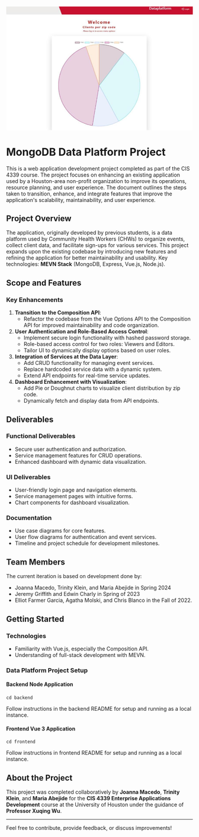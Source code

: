 ![Screenshot 2024-12-24 at 10 24 06 PM](398512429-b71af6f2-089b-4e80-9f96-f426f7773ac3.png)

# MongoDB Data Platform Project

This is a web application development project completed as part of the CIS 4339 course. The project focuses on enhancing an existing application used by a Houston-area non-profit organization to improve its operations, resource planning, and user experience. The document outlines the steps taken to transition, enhance, and integrate features that improve the application's scalability, maintainability, and user experience.


## Project Overview
The application, originally developed by previous students, is a data platform used by Community Health Workers (CHWs) to organize events, collect client data, and facilitate sign-ups for various services. This project expands upon the existing codebase by introducing new features and refining the application for better maintainability and usability.
Key technologies: **MEVN Stack** (MongoDB, Express, Vue.js, Node.js).


## Scope and Features

### Key Enhancements
1. **Transition to the Composition API**:
   - Refactor the codebase from the Vue Options API to the Composition API for improved maintainability and code organization.
2. **User Authentication and Role-Based Access Control**:
   - Implement secure login functionality with hashed password storage.
   - Role-based access control for two roles: Viewers and Editors.
   - Tailor UI to dynamically display options based on user roles.
3. **Integration of Services at the Data Layer**:
   - Add CRUD functionality for managing event services.
   - Replace hardcoded service data with a dynamic system.
   - Extend API endpoints for real-time service updates.
4. **Dashboard Enhancement with Visualization**:
   - Add Pie or Doughnut charts to visualize client distribution by zip code.
   - Dynamically fetch and display data from API endpoints.

## Deliverables

### Functional Deliverables
- Secure user authentication and authorization.
- Service management features for CRUD operations.
- Enhanced dashboard with dynamic data visualization.

### UI Deliverables
- User-friendly login page and navigation elements.
- Service management pages with intuitive forms.
- Chart components for dashboard visualization.

### Documentation
- Use case diagrams for core features.
- User flow diagrams for authentication and event services.
- Timeline and project schedule for development milestones.

## Team Members
The current iteration is based on development done by:
* Joanna Macedo, Trinity Klein, and Maria Abejide in Spring 2024
* Jeremy Griffith and Edwin Charly in Spring of 2023
* Elliot Farmer Garcia, Agatha	Molski, and Chris Blanco in the Fall of 2022.
  
## Getting Started

### Technologies
- Familiarity with Vue.js, especially the Composition API.
- Understanding of full-stack development with MEVN.

### Data Platform Project Setup
#### Backend Node Application
```
cd backend
```
Follow instructions in the backend README for setup and running as a local instance.

#### Frontend Vue 3 Application
```
cd frontend
```
Follow instructions in frontend README for setup and running as a local instance.


## About the Project

This project was completed collaboratively by **Joanna Macedo**, **Trinity Klein**, and **Maria Abejide** for the **CIS 4339 Enterprise Applications Development** course at the University of Houston under the guidance of **Professor Xuqing Wu**.



---

Feel free to contribute, provide feedback, or discuss improvements!

